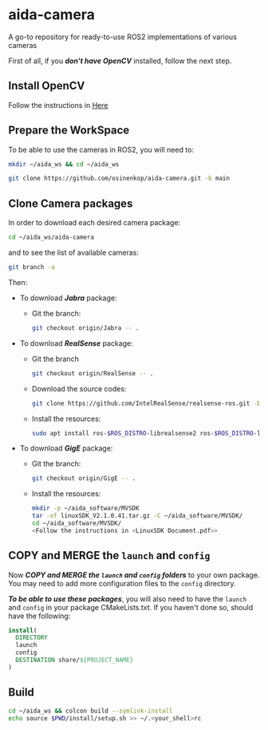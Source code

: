 # aida-camera
A go-to repository for ready-to-use ROS2 implementations of various cameras

First of all, if you ***don't have OpenCV*** installed, follow the next step. 
## Install OpenCV
Follow the instructions in [Here](OpenCV.md)

## Prepare the WorkSpace
To be able to use the cameras in ROS2, you will need to:
```zsh
mkdir ~/aida_ws && cd ~/aida_ws
```

```zsh
git clone https://github.com/osinenkop/aida-camera.git -b main
```

## Clone Camera packages
In order to download each desired camera package:
```zsh
cd ~/aida_ws/aida-camera
```

and to see the list of available cameras:

```zsh
git branch -a
```

Then:

* To download ***Jabra*** package: 
  * Git the branch:
    ```sh
    git checkout origin/Jabra -- .
    ```

* To download ***RealSense*** package: 
  * Git the branch
    ```sh
    git checkout origin/RealSense -- .
    ```
  * Download the source codes:
    ```zsh
    git clone https://github.com/IntelRealSense/realsense-ros.git -b ros2-development
    ```
  * Install the resources:
    ```sh
    sudo apt install ros-$ROS_DISTRO-librealsense2 ros-$ROS_DISTRO-librealsense2-dbgsym ros-$ROS_DISTRO-realsense2-camera ros-$ROS_DISTRO-realsense2-camera-dbgsym ros-$ROS_DISTRO-realsense2-camera-msgs ros-$ROS_DISTRO-realsense2-camera-msgs-dbgsym ros-$ROS_DISTRO-realsense2-description
    ```
* To download ***GigE*** package: 
  * Git the branch:
    ```sh
    git checkout origin/GigE -- .
    ```

  * Install the resources:
    ```sh
    mkdir -p ~/aida_software/MVSDK
    tar -xf linuxSDK_V2.1.0.41.tar.gz -C ~/aida_software/MVSDK/
    cd ~/aida_software/MVSDK/
    <Follow the instructions in <LinuxSDK Document.pdf>>
    ```
    

## COPY and MERGE the `launch` and `config` 
Now ***COPY and MERGE the `launch` and `config` folders*** to your own package. You may need to add more configuration files to the `config` directory.

***To be able to use these packages***, you will also need to have  the `launch` and `config` in your package CMakeLists.txt. If you haven't done so, should have the following:

```cmake
install(
  DIRECTORY
  launch
  config
  DESTINATION share/${PROJECT_NAME}
)
```

## Build
```sh
cd ~/aida_ws && colcon build --symlink-install
echo source $PWD/install/setup.sh >> ~/.<your_shell>rc
```



